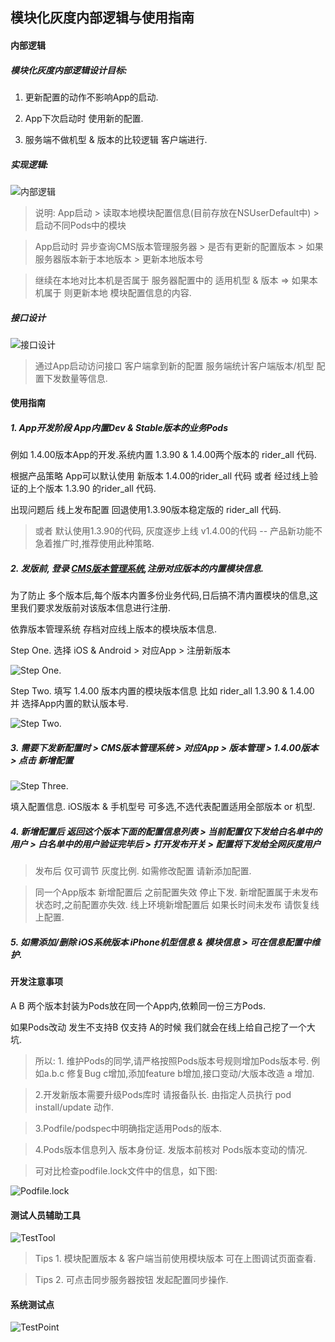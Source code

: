 ## 模块化灰度内部逻辑与使用指南

#### 内部逻辑

##### 模块化灰度内部逻辑设计目标:

1. 更新配置的动作不影响App的启动.

2. App下次启动时 使用新的配置.

3. 服务端不做机型 & 版本的比较逻辑 客户端进行.

##### 实现逻辑:

![内部逻辑](https://mmbiz.qpic.cn/mmbiz_png/M54fjP2zXtFcEiahyfjOCybpKcIPmqKb5uRKpv9PWIhwRC8kwB65PztYkKj32VdMd61ibxtSTGm3WN4tCXBK4DeA/0?wx_fmt=png)

> 说明: App启动 > 读取本地模块配置信息(目前存放在NSUserDefault中) > 启动不同Pods中的模块

> App启动时 异步查询CMS版本管理服务器 > 是否有更新的配置版本 > 如果服务器版本新于本地版本 > 更新本地版本号

>  继续在本地对比本机是否属于 服务器配置中的 适用机型 & 版本 => 如果本机属于 则更新本地 模块配置信息的内容.

##### 接口设计

![接口设计](https://mmbiz.qpic.cn/mmbiz_png/M54fjP2zXtFcEiahyfjOCybpKcIPmqKb521XIdpyDLwhfgJBXtyU5zRPhfF8NHE7G2ty1XXqQEEdUP2CqicbeuRg/0?wx_fmt=png)

> 通过App启动访问接口 客户端拿到新的配置  服务端统计客户端版本/机型  配置下发数量等信息.

#### 使用指南

##### 1. App开发阶段 App内置Dev & Stable版本的业务Pods

例如 1.4.00版本App的开发.系统内置 1.3.90 & 1.4.00两个版本的 rider_all 代码.

根据产品策略 App可以默认使用 新版本 1.4.00的rider_all 代码 或者 经过线上验证的上个版本 1.3.90 的rider_all 代码.

出现问题后 线上发布配置 回退使用1.3.90版本稳定版的 rider_all 代码.

> 或者 默认使用1.3.90的代码, 灰度逐步上线 v1.4.00的代码 -- 产品新功能不急着推广时,推荐使用此种策略.

##### 2. 发版前, 登录 [CMS版本管理系统](http://launch.toobob.com),注册对应版本的内置模块信息.

为了防止 多个版本后,每个版本内置多份业务代码,日后搞不清内置模块的信息,这里我们要求发版前对该版本信息进行注册.

依靠版本管理系统 存档对应线上版本的模块版本信息.

Step One. 选择 iOS & Android > 对应App > 注册新版本

![Step One.](https://mmbiz.qpic.cn/mmbiz_jpg/M54fjP2zXtFcEiahyfjOCybpKcIPmqKb5jExmJfHib5ndynCtXFyL8tYHF6ld1IOjhFD9VSDMs7OicsdKdXTWwerA/0?wx_fmt=jpeg)

Step Two. 填写 1.4.00 版本内置的模块版本信息 比如 rider_all 1.3.90 & 1.4.00 并 选择App内置的默认版本号.

![Step Two.](https://mmbiz.qpic.cn/mmbiz_jpg/M54fjP2zXtFcEiahyfjOCybpKcIPmqKb5uSBTVYzlk7eSRxHqzZAQmQgS5SO33lm0JSNAticyueoYYlAhiaHqV4MQ/0?wx_fmt=jpeg)

##### 3. 需要下发新配置时 > CMS版本管理系统 > 对应App > 版本管理 > 1.4.00版本 > 点击 新增配置

![Step Three.](https://mmbiz.qpic.cn/mmbiz_jpg/M54fjP2zXtFcEiahyfjOCybpKcIPmqKb5kxOIkXorDC8m31ENrxiaSzRTibDZibPKDznVdt2lzopK8Zibg8JtnTn7mw/0?wx_fmt=jpeg)

填入配置信息. iOS版本 & 手机型号 可多选,不选代表配置适用全部版本 or 机型.

##### 4. 新增配置后 返回这个版本下面的配置信息列表 > 当前配置仅下发给白名单中的用户 > 白名单中的用户验证完毕后 > 打开发布开关 > 配置将下发给全网灰度用户

> 发布后 仅可调节 灰度比例. 如需修改配置 请新添加配置.

> 同一个App版本 新增配置后 之前配置失效 停止下发. 新增配置属于未发布状态时,之前配置亦失效. 线上环境新增配置后 如果长时间未发布 请恢复线上配置.

##### 5. 如需添加/删除 iOS系统版本 iPhone机型信息 & 模块信息 > 可在信息配置中维护.

#### 开发注意事项

A B 两个版本封装为Pods放在同一个App内,依赖同一份三方Pods.

如果Pods改动 发生不支持B 仅支持 A的时候 我们就会在线上给自己挖了一个大坑.

> 所以: 1. 维护Pods的同学,请严格按照Pods版本号规则增加Pods版本号. 例如a.b.c 修复Bug c增加,添加feature b增加,接口变动/大版本改造 a 增加.

> 2.开发新版本需要升级Pods库时 请报备队长. 由指定人员执行 pod install/update 动作.

> 3.Podfile/podspec中明确指定适用Pods的版本.

> 4.Pods版本信息列入 版本身份证. 发版本前核对 Pods版本变动的情况.

> 可对比检查podfile.lock文件中的信息，如下图:

![Podfile.lock](https://mmbiz.qpic.cn/mmbiz_jpg/M54fjP2zXtFcEiahyfjOCybpKcIPmqKb5m8QMicCwZRiahADJBicZuBCMerrMcGp7UoeuDTgWibVULkibkciaFvmEPMFA/0?wx_fmt=jpeg)

#### 测试人员辅助工具

![TestTool](https://mmbiz.qpic.cn/mmbiz_jpg/M54fjP2zXtFcEiahyfjOCybpKcIPmqKb5EyC9E0ln4nasegkMHKdGcCKXkV7eux1Jm1iabxEHYFKgFZNrZK4mhkQ/0?wx_fmt=jpeg)

> Tips 1. 模块配置版本 & 客户端当前使用模块版本 可在上图调试页面查看.

> Tips 2. 可点击同步服务器按钮 发起配置同步操作.

#### 系统测试点

![TestPoint](https://mmbiz.qpic.cn/mmbiz_png/M54fjP2zXtFcEiahyfjOCybpKcIPmqKb5SUia8SyPwJNauTtYibZRibuqfyjyibcncw63IedO7MVaodGgBNib2aZeomg/0?wx_fmt=png)